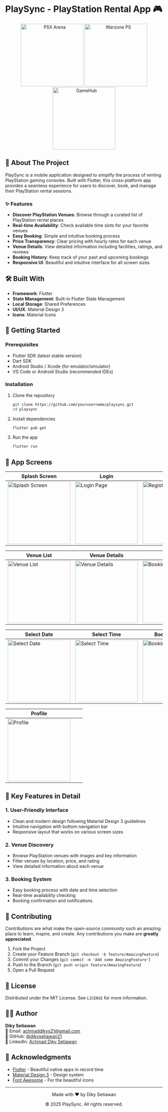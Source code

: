 # PlaySync - PlayStation Rental App 🎮

<div align="center">
  <img src="assets/images/psxarena.png" width="200" alt="PSX Arena">
  <img src="assets/images/warzone-PS.png" width="200" alt="Warzone PS">
  <img src="assets/images/gamehub.png" width="200" alt="GameHub">
</div>

## 📱 About The Project

PlaySync is a mobile application designed to simplify the process of renting PlayStation gaming consoles. Built with Flutter, this cross-platform app provides a seamless experience for users to discover, book, and manage their PlayStation rental sessions.

### ✨ Features

- **Discover PlayStation Venues**: Browse through a curated list of PlayStation rental places
- **Real-time Availability**: Check available time slots for your favorite venues
- **Easy Booking**: Simple and intuitive booking process
- **Price Transparency**: Clear pricing with hourly rates for each venue
- **Venue Details**: View detailed information including facilities, ratings, and reviews
- **Booking History**: Keep track of your past and upcoming bookings
- **Responsive UI**: Beautiful and intuitive interface for all screen sizes

## 🛠️ Built With

- **Framework**: Flutter
- **State Management**: Built-in Flutter State Management
- **Local Storage**: Shared Preferences
- **UI/UX**: Material Design 3
- **Icons**: Material Icons

## 🚀 Getting Started

### Prerequisites

- Flutter SDK (latest stable version)
- Dart SDK
- Android Studio / Xcode (for emulator/simulator)
- VS Code or Android Studio (recommended IDEs)

### Installation

1. Clone the repository
   ```bash
   git clone https://github.com/yourusername/playsync.git
   cd playsync
   ```

2. Install dependencies
   ```bash
   flutter pub get
   ```

3. Run the app
   ```bash
   flutter run
   ```

## 📱 App Screens

| Splash Screen | Login | Register |
|--------------|--------|-----------|
| <img src="result_ui/splash_screen.jpg" width="200" alt="Splash Screen"> | <img src="result_ui/login_page.jpg" width="200" alt="Login Page"> | <img src="result_ui/register_page.jpg" width="200" alt="Register Page"> |

| Venue List | Venue Details | Booking |
|------------|----------------|----------|
| <img src="result_ui/list_tempat.jpg" width="200" alt="Venue List"> | <img src="result_ui/detail_tempat.jpg" width="200" alt="Venue Details"> | <img src="result_ui/booking_page.jpg" width="200" alt="Booking Page"> |

| Select Date | Select Time | Booking History |
|------------|--------------|-----------------|
| <img src="result_ui/date_insert.jpg" width="200" alt="Select Date"> | <img src="result_ui/time_insert.jpg" width="200" alt="Select Time"> | <img src="result_ui/history_page.jpg" width="200" alt="Booking History"> |

| Profile | | |
|----------|--|--|
| <img src="result_ui/profile_page.jpg" width="200" alt="Profile"> | | |


## 🎯 Key Features in Detail

### 1. User-Friendly Interface
- Clean and modern design following Material Design 3 guidelines
- Intuitive navigation with bottom navigation bar
- Responsive layout that works on various screen sizes

### 2. Venue Discovery
- Browse PlayStation venues with images and key information
- Filter venues by location, price, and rating
- View detailed information about each venue

### 3. Booking System
- Easy booking process with date and time selection
- Real-time availability checking
- Booking confirmation and notifications

## 🤝 Contributing

Contributions are what make the open-source community such an amazing place to learn, inspire, and create. Any contributions you make are **greatly appreciated**.

1. Fork the Project
2. Create your Feature Branch (`git checkout -b feature/AmazingFeature`)
3. Commit your Changes (`git commit -m 'Add some AmazingFeature'`)
4. Push to the Branch (`git push origin feature/AmazingFeature`)
5. Open a Pull Request

## 📝 License

Distributed under the MIT License. See `LICENSE` for more information.

## 👨‍💻 Author

**Diky Setiawan**  
📧 Email: achmaddikys21@gmail.com  
🔗 GitHub: [@dikysetiawan21](https://github.com/dikysetiawan21)  
💼 LinkedIn: [Achmad Diky Setiawan](linkedin.com/in/achmaddikysetiawan)

## 🙏 Acknowledgments

- [Flutter](https://flutter.dev/) - Beautiful native apps in record time
- [Material Design 3](https://m3.material.io/) - Design system
- [Font Awesome](https://fontawesome.com/) - For the beautiful icons

---

<div align="center">
  <p>Made with ❤️ by Diky Setiawan</p>
  <p>© 2025 PlaySync. All rights reserved.</p>
</div>
